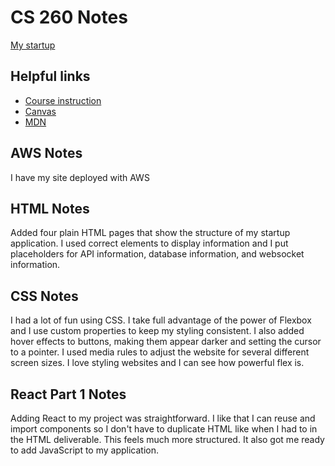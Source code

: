 # CS 260 Notes

[My startup](https://simon.cs260.click)

## Helpful links

- [Course instruction](https://github.com/webprogramming260)
- [Canvas](https://byu.instructure.com)
- [MDN](https://developer.mozilla.org)

## AWS Notes

I have my site deployed with AWS

## HTML Notes

Added four plain HTML pages that show the structure of my startup application. I used correct elements to display information and I 
put placeholders for API information, database information, and websocket information.

## CSS Notes

I had a lot of fun using CSS. I take full advantage of the power of Flexbox and I use custom properties to keep my styling consistent. I also added hover effects to buttons, making them appear darker and setting the cursor to a pointer. I used media rules to adjust the website for several different screen sizes. I love styling websites and I can see how powerful flex is.

## React Part 1 Notes

Adding React to my project was straightforward. I like that I can reuse and import components so I don't have to duplicate HTML like when I had to in the HTML deliverable. This feels much more structured. It also got me ready to add JavaScript to my application.